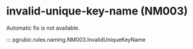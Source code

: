 # invalid-unique-key-name (NM003)

Automatic fix is not available.

::: pgrubic.rules.naming.NM003.InvalidUniqueKeyName
